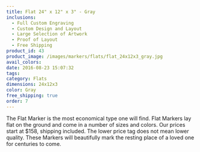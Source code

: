 ```yaml
---
title: Flat 24" x 12" x 3" - Gray
inclusions:
  - Full Custom Engraving
  - Custom Design and Layout
  - Large Selection of Artwork
  - Proof of Layout
  - Free Shipping
product_id: 43
product_image: /images/markers/flats/flat_24x12x3_gray.jpg
avail_colors: 
date: 2016-08-23 15:07:32
tags:
category: Flats
dimensions: 24x12x3
color: Gray
free_shipping: true
order: 7
---
```

The Flat Marker is the most economical type one will find. Flat Markers lay flat on the ground and come in a number of sizes and colors. Our prices start at $158, shipping included. The lower price tag does not mean lower quality. These Markers will beautifully mark the resting place of a loved one for centuries to come.